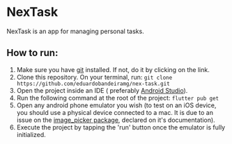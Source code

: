 # NexTask

NexTask is an app for managing personal tasks.

## How to run:

1. Make sure you have [git](https://git-scm.com/downloads) installed. If not, do it by clicking on
   the link.
2. Clone this repository. On your terminal, run:
   `git clone https://github.com/eduardobandeiramg/nex-task.git`
3. Open the project inside an IDE (
   preferably [Android Studio](https://developer.android.com/studio?hl=pt-br)).
4. Run the following command at the root of the project:
   `flutter pub get`
5. Open any android phone emulator you wish (to test on an iOS device, you should use a physical
   device connected to a mac. It is due to an issue on
   the [image_picker package](https://pub.dev/packages/image_picker), declared on it's documentation).
6. Execute the project by tapping the 'run' button once the emulator is fully initialized.


<!-- another option `flutter run --dart-define=SUPABASE_KEY=eyJhbGciOiJIUzI1NiIsInR5cCI6IkpXVCJ9.eyJpc3MiOiJzdXBhYmFzZSIsInJlZiI6Imxqa2t5cWtxeWtvZmt4eGNoY3NpIiwicm9sZSI6ImFub24iLCJpYXQiOjE3NTM1NzY4ODEsImV4cCI6MjA2OTE1Mjg4MX0.ic1HBeSdsS10kuC1QdZCZF_nWWL3YA2_At0vtEtFH54` -->
